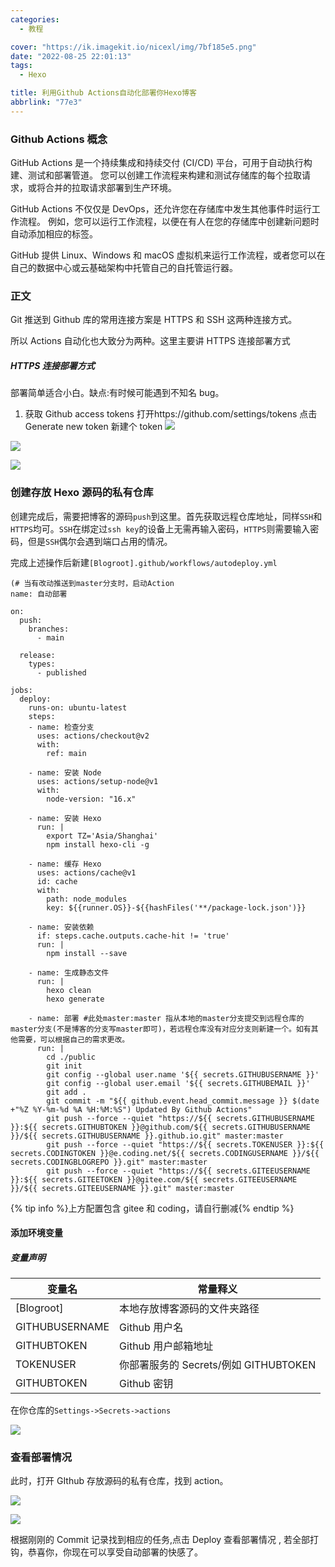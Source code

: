 ```yaml
---
categories:
  - 教程

cover: "https://ik.imagekit.io/nicexl/img/7bf185e5.png"
date: "2022-08-25 22:01:13"
tags:
  - Hexo

title: 利用Github Actions自动化部署你Hexo博客
abbrlink: "77e3"
---
```


### Github Actions 概念

GitHub Actions 是一个持续集成和持续交付 (CI/CD) 平台，可用于自动执行构建、测试和部署管道。 您可以创建工作流程来构建和测试存储库的每个拉取请求，或将合并的拉取请求部署到生产环境。

GitHub Actions 不仅仅是 DevOps，还允许您在存储库中发生其他事件时运行工作流程。 例如，您可以运行工作流程，以便在有人在您的存储库中创建新问题时自动添加相应的标签。

GitHub 提供 Linux、Windows 和 macOS 虚拟机来运行工作流程，或者您可以在自己的数据中心或云基础架构中托管自己的自托管运行器。

### 正文

Git 推送到 Github 库的常用连接方案是 HTTPS 和 SSH 这两种连接方式。

所以 Actions 自动化也大致分为两种。这里主要讲 HTTPS 连接部署方式

##### HTTPS 连接部署方式

部署简单适合小白。缺点:有时候可能遇到不知名 bug。

1. 获取 Github access tokens
   打开https://github.com/settings/tokens
   点击 Generate new token 新建个 token
   ![](https://ik.imagekit.io/xlenco/img/VeryCapture_20220826175258.jpg?ik-sdk-version=javascript-1.4.3&updatedAt=1661507667397#crop=0&crop=0&crop=1&crop=1&id=L2uNP&originHeight=350&originWidth=1351&originalType=binary&ratio=1&rotation=0&showTitle=false&status=done&style=none&title=)

![](https://ik.imagekit.io/xlenco/img/VeryCapture_20220826175258.jpg?ik-sdk-version=javascript-1.4.3&updatedAt=1661507667397#crop=0&crop=0&crop=1&crop=1&id=w5T9Z&originHeight=350&originWidth=1351&originalType=binary&ratio=1&rotation=0&showTitle=false&status=done&style=none&title=)

![](https://ik.imagekit.io/xlenco/img/20200923085908748_yyLI6zVK8.png?ik-sdk-version=javascript-1.4.3&updatedAt=1661508148020#crop=0&crop=0&crop=1&crop=1&id=G0fCF&originHeight=183&originWidth=762&originalType=binary&ratio=1&rotation=0&showTitle=false&status=done&style=none&title=)

### 创建存放 Hexo 源码的私有仓库

创建完成后，需要把博客的源码`push`到这里。首先获取远程仓库地址，同样`SSH`和`HTTPS`均可。`SSH`在绑定过`ssh key`的设备上无需再输入密码，`HTTPS`则需要输入密码，但是`SSH`偶尔会遇到端口占用的情况。

完成上述操作后新建`[Blogroot].github/workflows/autodeploy.yml`

```
(# 当有改动推送到master分支时，启动Action
name: 自动部署

on:
  push:
    branches:
      - main

  release:
    types:
      - published

jobs:
  deploy:
    runs-on: ubuntu-latest
    steps:
    - name: 检查分支
      uses: actions/checkout@v2
      with:
        ref: main

    - name: 安装 Node
      uses: actions/setup-node@v1
      with:
        node-version: "16.x"

    - name: 安装 Hexo
      run: |
        export TZ='Asia/Shanghai'
        npm install hexo-cli -g

    - name: 缓存 Hexo
      uses: actions/cache@v1
      id: cache
      with:
        path: node_modules
        key: ${{runner.OS}}-${{hashFiles('**/package-lock.json')}}

    - name: 安装依赖
      if: steps.cache.outputs.cache-hit != 'true'
      run: |
        npm install --save

    - name: 生成静态文件
      run: |
        hexo clean
        hexo generate

    - name: 部署 #此处master:master 指从本地的master分支提交到远程仓库的master分支(不是博客的分支写master即可)，若远程仓库没有对应分支则新建一个。如有其他需要，可以根据自己的需求更改。
      run: |
        cd ./public
        git init
        git config --global user.name '${{ secrets.GITHUBUSERNAME }}'
        git config --global user.email '${{ secrets.GITHUBEMAIL }}'
        git add .
        git commit -m "${{ github.event.head_commit.message }} $(date +"%Z %Y-%m-%d %A %H:%M:%S") Updated By Github Actions"
        git push --force --quiet "https://${{ secrets.GITHUBUSERNAME }}:${{ secrets.GITHUBTOKEN }}@github.com/${{ secrets.GITHUBUSERNAME }}/${{ secrets.GITHUBUSERNAME }}.github.io.git" master:master
        git push --force --quiet "https://${{ secrets.TOKENUSER }}:${{ secrets.CODINGTOKEN }}@e.coding.net/${{ secrets.CODINGUSERNAME }}/${{  secrets.CODINGBLOGREPO }}.git" master:master
        git push --force --quiet "https://${{ secrets.GITEEUSERNAME }}:${{ secrets.GITEETOKEN }}@gitee.com/${{ secrets.GITEEUSERNAME }}/${{ secrets.GITEEUSERNAME }}.git" master:master
```

{% tip info %}上方配置包含 gitee 和 coding，请自行删减{% endtip %}

#### 添加环境变量

##### 变量声明

| 变量名         | 常量释义                              |
| -------------- | ------------------------------------- |
| [Blogroot]     | 本地存放博客源码的文件夹路径          |
| GITHUBUSERNAME | Github 用户名                         |
| GITHUBTOKEN    | Github 用户邮箱地址                   |
| TOKENUSER      | 你部署服务的 Secrets/例如 GITHUBTOKEN |
| GITHUBTOKEN    | Github 密钥                           |

在你仓库的`Settings->Secrets->actions`

![](https://ik.imagekit.io/xlenco/img/VeryCapture_20220826182938_Ygv6lo1Va.jpg#crop=0&crop=0&crop=1&crop=1&id=AgjkB&originHeight=651&originWidth=1178&originalType=binary&ratio=1&rotation=0&showTitle=false&status=done&style=none&title=)

### 查看部署情况

此时，打开 GIthub 存放源码的私有仓库，找到 action。

![](https://ik.imagekit.io/xlenco/img/VeryCapture_20220826190814_1aIDQgiua.jpg?ik-sdk-version=javascript-1.4.3&updatedAt=1661512231731#crop=0&crop=0&crop=1&crop=1&id=OHER2&originHeight=590&originWidth=1347&originalType=binary&ratio=1&rotation=0&showTitle=false&status=done&style=none&title=)

![](https://ik.imagekit.io/xlenco/img/VeryCapture_20220826190952_SANuIC_aD.jpg?ik-sdk-version=javascript-1.4.3&updatedAt=1661512231650#crop=0&crop=0&crop=1&crop=1&id=akJX2&originHeight=629&originWidth=1347&originalType=binary&ratio=1&rotation=0&showTitle=false&status=done&style=none&title=)

根据刚刚的 Commit 记录找到相应的任务,点击 Deploy 查看部署情况 , 若全部打钩，恭喜你，你现在可以享受自动部署的快感了。
